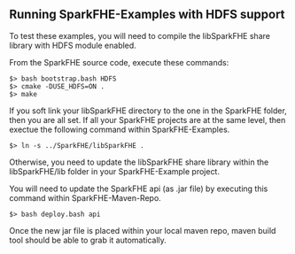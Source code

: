 ## Running SparkFHE-Examples with HDFS support 

To test these examples, you will need to compile the libSparkFHE share library with HDFS module enabled.

From the SparkFHE source code, execute these commands:
```
$> bash bootstrap.bash HDFS
$> cmake -DUSE_HDFS=ON .
$> make
```

If you soft link your libSparkFHE directory to the one in the SparkFHE folder, then you are all set. If all your SparkFHE projects are at the same level, then exectue the following command within SparkFHE-Examples.
```
$> ln -s ../SparkFHE/libSparkFHE .
``` 

Otherwise, you need to update the libSparkFHE share library within the libSparkFHE/lib folder in your SparkFHE-Example project.

You will need to update the SparkFHE api (as .jar file) by executing this command within SparkFHE-Maven-Repo.
```
$> bash deploy.bash api
```
Once the new jar file is placed within your local maven repo, maven build tool should be able to grab it automatically.